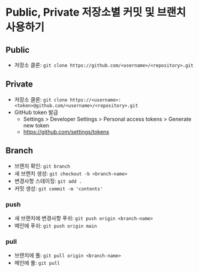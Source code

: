 # Public, Private 저장소별 커밋 및 브랜치 사용하기

## Public
- 저장소 클론: ```git clone https://github.com/<username>/<repository>.git```

## Private
- 저장소 클론: ```git clone https://<username>:<token>@github.com/<username>/<repository>.git```
- GitHub token 발급
  - Settings > Developer Settings > Personal access tokens > Generate new token
  - https://github.com/settings/tokens

## Branch
- 브랜치 확인: ```git branch```
- 새 브랜치 생성: ```git checkout -b <branch-name>```
- 변경사항 스테이징: ```git add .```
- 커밋 생성: ```git commit -m 'contents'```

### push
- 새 브랜치에 변경사항 푸쉬: ```git push origin <branch-name>```
- 메인에 푸쉬: ```git push origin main```

### pull
- 브렌치에 풀: ```git pull origin <branch-name>```
- 메인에 풀: ```git pull```
